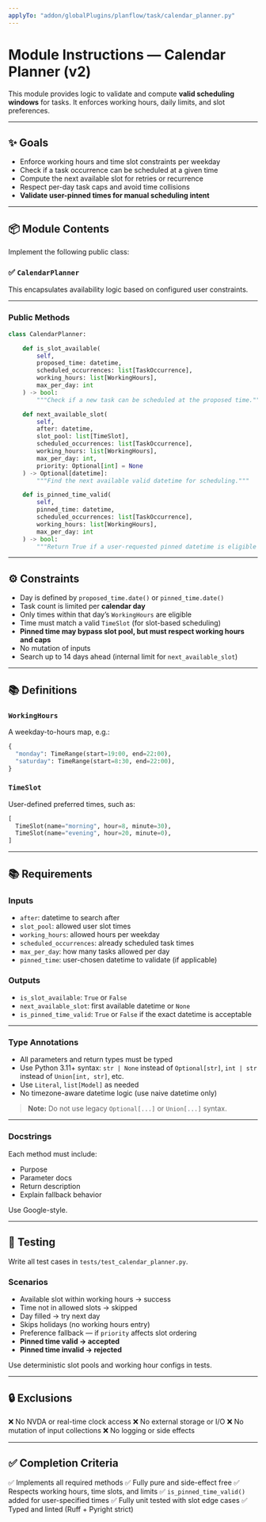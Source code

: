 ```yaml
---
applyTo: "addon/globalPlugins/planflow/task/calendar_planner.py"
---
```


# Module Instructions — Calendar Planner (v2)

This module provides logic to validate and compute **valid scheduling windows** for tasks. It enforces working hours, daily limits, and slot preferences.

---

## ✨ Goals

- Enforce working hours and time slot constraints per weekday
- Check if a task occurrence can be scheduled at a given time
- Compute the next available slot for retries or recurrence
- Respect per-day task caps and avoid time collisions
- **Validate user-pinned times for manual scheduling intent**

---

## 📦 Module Contents

Implement the following public class:

### ✅ `CalendarPlanner`

This encapsulates availability logic based on configured user constraints.

---

### Public Methods

```python
class CalendarPlanner:

    def is_slot_available(
        self,
        proposed_time: datetime,
        scheduled_occurrences: list[TaskOccurrence],
        working_hours: list[WorkingHours],
        max_per_day: int
    ) -> bool:
        """Check if a new task can be scheduled at the proposed time."""

    def next_available_slot(
        self,
        after: datetime,
        slot_pool: list[TimeSlot],
        scheduled_occurrences: list[TaskOccurrence],
        working_hours: list[WorkingHours],
        max_per_day: int,
        priority: Optional[int] = None
    ) -> Optional[datetime]:
        """Find the next available valid datetime for scheduling."""

    def is_pinned_time_valid(
        self,
        pinned_time: datetime,
        scheduled_occurrences: list[TaskOccurrence],
        working_hours: list[WorkingHours],
        max_per_day: int
    ) -> bool:
        """Return True if a user-requested pinned datetime is eligible for scheduling."""
````

---

## ⚙️ Constraints

* Day is defined by `proposed_time.date()` or `pinned_time.date()`
* Task count is limited per **calendar day**
* Only times within that day’s `WorkingHours` are eligible
* Time must match a valid `TimeSlot` (for slot-based scheduling)
* **Pinned time may bypass slot pool, but must respect working hours and caps**
* No mutation of inputs
* Search up to 14 days ahead (internal limit for `next_available_slot`)

---

## 📚 Definitions

### `WorkingHours`

A weekday-to-hours map, e.g.:

```python
{
  "monday": TimeRange(start=19:00, end=22:00),
  "saturday": TimeRange(start=8:30, end=22:00),
}
```

### `TimeSlot`

User-defined preferred times, such as:

```python
[
  TimeSlot(name="morning", hour=8, minute=30),
  TimeSlot(name="evening", hour=20, minute=0),
]
```

---

## 📚 Requirements

### Inputs

* `after`: datetime to search after
* `slot_pool`: allowed user slot times
* `working_hours`: allowed hours per weekday
* `scheduled_occurrences`: already scheduled task times
* `max_per_day`: how many tasks allowed per day
* `pinned_time`: user-chosen datetime to validate (if applicable)

### Outputs

* `is_slot_available`: `True` or `False`
* `next_available_slot`: first available datetime or `None`
* `is_pinned_time_valid`: `True` or `False` if the exact datetime is acceptable

---

### Type Annotations

* All parameters and return types must be typed
* Use Python 3.11+ syntax: `str | None` instead of `Optional[str]`, `int | str` instead of `Union[int, str]`, etc.
* Use `Literal`, `list[Model]` as needed
* No timezone-aware datetime logic (use naive datetime only)

> **Note:** Do not use legacy `Optional[...]` or `Union[...]` syntax.

---

### Docstrings

Each method must include:

* Purpose
* Parameter docs
* Return description
* Explain fallback behavior

Use Google-style.

---

## 🧪 Testing

Write all test cases in `tests/test_calendar_planner.py`.

### Scenarios

* Available slot within working hours → success
* Time not in allowed slots → skipped
* Day filled → try next day
* Skips holidays (no working hours entry)
* Preference fallback — if `priority` affects slot ordering
* **Pinned time valid → accepted**
* **Pinned time invalid → rejected**

Use deterministic slot pools and working hour configs in tests.

---

## 🔒 Exclusions

❌ No NVDA or real-time clock access
❌ No external storage or I/O
❌ No mutation of input collections
❌ No logging or side effects

---

## ✅ Completion Criteria

✅ Implements all required methods
✅ Fully pure and side-effect free
✅ Respects working hours, time slots, and limits
✅ `is_pinned_time_valid()` added for user-specified times
✅ Fully unit tested with slot edge cases
✅ Typed and linted (Ruff + Pyright strict)
